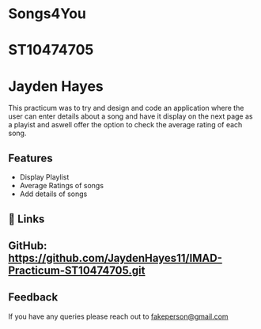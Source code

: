 
# Songs4You
# ST10474705
# Jayden Hayes

This practicum was to try and design and code an application where the user can enter details about a song and have it display on the next page as a playist and aswell offer the option to check the average rating of each song.


## Features

- Display Playlist
- Average Ratings of songs
- Add details of songs


## 🔗 Links
## GitHub: https://github.com/JaydenHayes11/IMAD-Practicum-ST10474705.git


## Feedback

If you have any queries please reach out to fakeperson@gmail.com

